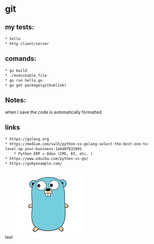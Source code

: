 # git 

## my tests: 
    * hello
    * http client/server

## comands: 
    * go build 
    * ./executable_file
    * go run hello.go
    * go get package(githublink)

## Notes: 
when I save the code is automatically formatted


## links
    * https://golang.org
    * https://medium.com/swlh/python-vs-golang-select-the-best-one-to-level-up-your-business-1a6d0fb32991
        * Python ERP = Odoo (CMS, BI, etc. )
    * https://www.educba.com/python-vs-go/ 
    * https://gobyexample.com/

test
![sc1](https://github.com/davidvela/GOlang_scripts/blob/master/assets/golang.jpeg)